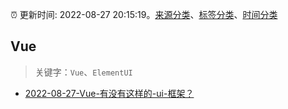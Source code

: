 :alarm_clock: 更新时间: 2022-08-27 20:15:19。[来源分类](../README.md)、[标签分类](../TAGS.md)、[时间分类](../TIMELINE.md)

## Vue


> 关键字：`Vue`、`ElementUI`



- [2022-08-27-Vue-有没有这样的-ui-框架？](https://www.v2ex.com/t/875915) 